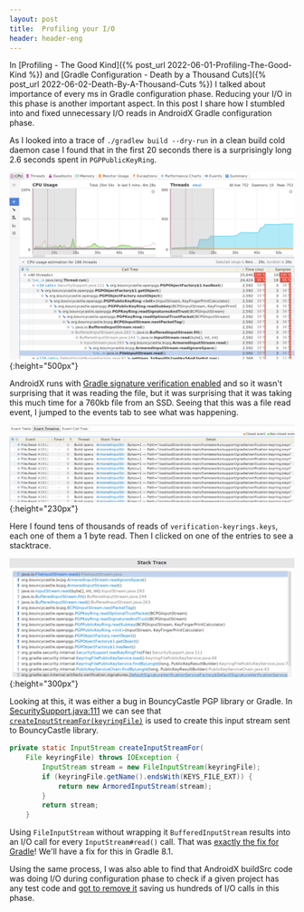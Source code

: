 ```yaml
---
layout: post
title:  Profiling your I/O
header: header-eng
---
```


In [Profiling - The Good Kind]({% post_url 2022-06-01-Profiling-The-Good-Kind %})
and [Gradle Configuration - Death by a Thousand Cuts]({% post_url 2022-06-02-Death-By-A-Thousand-Cuts %})
I talked about importance of every ms in Gradle configuration phase. Reducing
your I/O in this phase is another important aspect. In this post I share how
I stumbled into and fixed unnecessary I/O reads in AndroidX Gradle configuration
phase.

As I looked into a trace of `./gradlew build --dry-run` in a clean build cold
daemon case I found that in the first 20 seconds there is a surprisingly long
2.6 seconds spent in `PGPPublicKeyRing`.

![Screenshot of CPU usage in first 20 seconds](/assets/2023-03-02-first-20s.png){:height="500px"}

AndroidX runs with [Gradle signature verification enabled](https://docs.gradle.org/current/userguide/dependency_verification.html#sec:signature-verification)
and so it wasn't surprising that it was reading the file, but it was surprising
that it was taking this much time for a 760kb file from an SSD. Seeing that this
was a file read event, I jumped to the events tab to see what was happening.

![Screenshot of File read events log](/assets/2023-03-02-file-events.png){:height="230px"}

Here I found tens of thousands of reads of `verification-keyrings.keys`, each
one of them a 1 byte read. Then I clicked on one of the entries to see a
stacktrace.

![Screenshot of File read events log](/assets/2023-03-02-stacktrace.png){:height="300px"}

Looking at this, it was either a bug in BouncyCastle PGP library or Gradle.
In [SecuritySupport.java:111](https://cs.android.com/android-studio/gradle/+/master:subprojects/security/src/main/java/org/gradle/security/internal/SecuritySupport.java;l=108;bpv=1;bpt=0;drc=5df54be90e47032ae48017232e1be0bd6ff8d95b)
we can see that [`createInputStreamFor(keyringFile)`](https://cs.android.com/android-studio/gradle/+/master:subprojects/security/src/main/java/org/gradle/security/internal/SecuritySupport.java;l=124;drc=5df54be90e47032ae48017232e1be0bd6ff8d95b;bpv=1;bpt=0) is used to create this
input stream sent to BouncyCastle library.

```java
private static InputStream createInputStreamFor(
    File keyringFile) throws IOException {
        InputStream stream = new FileInputStream(keyringFile);
        if (keyringFile.getName().endsWith(KEYS_FILE_EXT)) {
            return new ArmoredInputStream(stream);
        }
        return stream;
    }
```

Using `FileInputStream` without wrapping it `BufferedInputStream` results into
an I/O call for every `InputStream#read()` call. That was [exactly the fix
for Gradle](https://github.com/gradle/gradle/pull/24105)! We'll have a
fix for this in Gradle 8.1.

Using the same process, I was also able to find that AndroidX buildSrc code was
doing I/O during configuration phase to check if a given project has any test
code and [got to remove it](https://r.android.com/2460054)
saving us hundreds of I/O calls in this phase.
